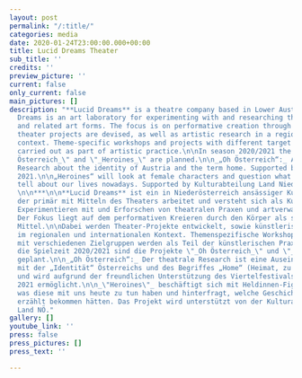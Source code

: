 ```yaml
---
layout: post
permalink: "/:title/"
categories: media
date: 2020-01-24T23:00:00.000+00:00
title: Lucid Dreams Theater
sub_title: ''
credits: ''
preview_picture: ''
current: false
only_current: false
main_pictures: []
description: "**Lucid Dreams** is a theatre company based in Lower Austria. Lucid
  Dreams is an art laboratory for experimenting with and researching theatrical practices
  and related art forms. The focus is on performative creation through the body.\n\nThereby
  theater projects are devised, as well as artistic research in a regional and international
  context. Theme-specific workshops and projects with different target groups are
  carried out as part of artistic practice.\n\nIn season 2020/2021 the projects \"_Oh
  Österreich_\" and \"_Heroines_\" are planned.\n\n_„Oh Österreich“:_ A theatrical
  Research about the identity of Austria and the term home. Supported by Viertelfestival
  2021.\n\n„Heroines“ will look at female characters and question what these characters
  tell about our lives nowadays. Supported by Kulturabteilung Land Niederösterreich.
  \n\n***\n\n**Lucid Dreams** ist ein in Niederösterreich ansässiger Kulturverein,
  der primär mit Mitteln des Theaters arbeitet und versteht sich als Kunst-Labor zum
  Experimentieren mit und Erforschen von theatralen Praxen und artverwandten Kunstformen.
  Der Fokus liegt auf dem performativen Kreieren durch den Körper als schöpferisches
  Mittel.\n\nDabei werden Theater-Projekte entwickelt, sowie künstlerische Recherchen
  im regionalen und internationalen Kontext. Themenspezifische Workshops und Projekte
  mit verschiedenen Zielgruppen werden als Teil der künstlerischen Praxis durchgeführt.\n\nFür
  die Spielzeit 2020/2021 sind die Projekte \"_Oh Österreich_\" und \"_Heroines_\"
  geplant.\n\n_„Oh Österreich“:_ Der theatrale Research ist eine Auseinandersetzung
  mit der „Identität“ Österreichs und des Begriffes „Home“ (Heimat, zu Hause, Haus)
  und wird aufgrund der freundlichen Unterstützung des Viertelfestivals Niederösterreich
  2021 ermöglicht.\n\n_\"Heroines\"_ beschäftigt sich mit Heldinnen-Figuren, fragt,
  was diese mit uns heute zu tun haben und hinterfragt, welche Geschichten wir gerne
  erzählt bekommen hätten. Das Projekt wird unterstützt von der Kulturabteilung des
  Land NÖ."
gallery: []
youtube_link: ''
press: false
press_pictures: []
press_text: ''

---
```

